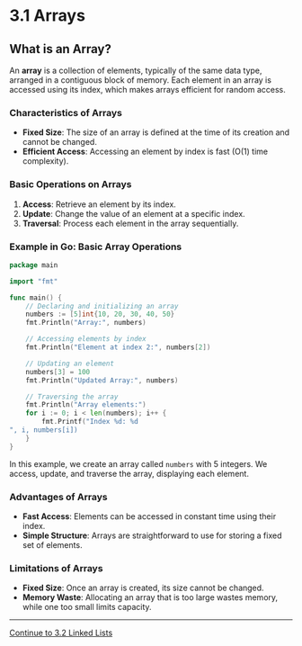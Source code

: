 
# 3.1 Arrays

## What is an Array?

An **array** is a collection of elements, typically of the same data type, arranged in a contiguous block of memory. Each element in an array is accessed using its index, which makes arrays efficient for random access.

### Characteristics of Arrays

- **Fixed Size**: The size of an array is defined at the time of its creation and cannot be changed.
- **Efficient Access**: Accessing an element by index is fast (O(1) time complexity).

### Basic Operations on Arrays

1. **Access**: Retrieve an element by its index.
2. **Update**: Change the value of an element at a specific index.
3. **Traversal**: Process each element in the array sequentially.

### Example in Go: Basic Array Operations

```go
package main

import "fmt"

func main() {
    // Declaring and initializing an array
    numbers := [5]int{10, 20, 30, 40, 50}
    fmt.Println("Array:", numbers)

    // Accessing elements by index
    fmt.Println("Element at index 2:", numbers[2])

    // Updating an element
    numbers[3] = 100
    fmt.Println("Updated Array:", numbers)

    // Traversing the array
    fmt.Println("Array elements:")
    for i := 0; i < len(numbers); i++ {
        fmt.Printf("Index %d: %d
", i, numbers[i])
    }
}
```

In this example, we create an array called `numbers` with 5 integers. We access, update, and traverse the array, displaying each element.

### Advantages of Arrays

- **Fast Access**: Elements can be accessed in constant time using their index.
- **Simple Structure**: Arrays are straightforward to use for storing a fixed set of elements.

### Limitations of Arrays

- **Fixed Size**: Once an array is created, its size cannot be changed.
- **Memory Waste**: Allocating an array that is too large wastes memory, while one too small limits capacity.

---

[Continue to 3.2 Linked Lists](./3_2_Linked_Lists.md)
